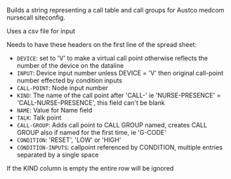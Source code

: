 Builds a string representing a call table and call groups for Austco medcom nursecall siteconfig.

Uses a csv file for input

Needs to have these headers on the first line of the spread sheet:
 - `DEVICE`: set to 'V' to make a virtual call point otherwise reflects the number of the device on the dataline
 - `INPUT`: Device input number unless DEVICE = 'V' then original call-point number effected by condition inputs
 - `CALL-POINT`: Node input number
 - `KIND`: The name of the call point after 'CALL-' ie 'NURSE-PRESENCE' = 'CALL-NURSE-PRESENCE', this field can't be blank
 - `NAME`: Value for Name field
 - `TALK`: Talk point
 - `CALL-GROUP`: Adds call point to CALL GROUP named, creates CALL GROUP also if named for the first time, ie 'G-CODE'
 - `CONDITION`: 'RESET', 'LOW' or 'HIGH'
 - `CONDITION-INPUTS`: callpoint referenced by CONDITION, multiple entries separated by a single space 

If the KIND column is empty the entire row will be ignored